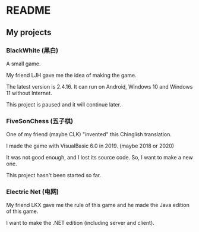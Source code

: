 # README

## My projects

### BlackWhite (黑白)

A small game.

My friend LJH gave me the idea of making the game.

The latest version is 2.4.16. It can run on Android, Windows 10 and Windows 11 without Internet.

This project is paused and it will continue later.

### FiveSonChess (五子棋)

One of my friend (maybe CLK) "invented" this Chinglish translation.

I made the game with VisualBasic 6.0 in 2019. (maybe 2018 or 2020)

It was not good enough, and I lost its source code. So, I want to make a new one.

This project hasn't been started so far.

### Electric Net (电网)

My friend LKX gave me the rule of this game and he made the Java edition of this game.

I want to make the .NET edition (including server and client).
